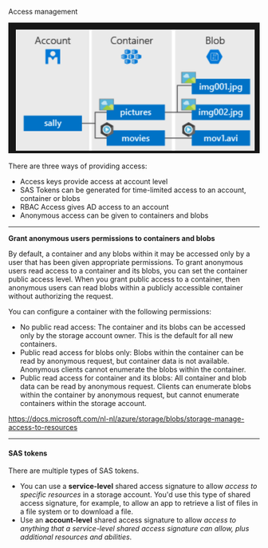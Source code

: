 Access management

![812e7e86e38db622ed717aaf1cdf907f.png](../_resources/8c46300ec6604e11b3c41dfbb480d559.png)

There are three ways of providing access:
- Access keys provide access at account level
- SAS Tokens can be generated for time-limited access to an account, container or blobs
- RBAC Access gives AD access to an account
- Anonymous access can be given to containers and blobs

***
**Grant anonymous users permissions to containers and blobs**

By default, a container and any blobs within it may be accessed only by a user that has been given appropriate permissions. To grant anonymous users read access to a container and its blobs, you can set the container public access level. When you grant public access to a container, then anonymous users can read blobs within a publicly accessible container without authorizing the request.

You can configure a container with the following permissions:

- No public read access: The container and its blobs can be accessed only by the storage account owner. This is the default for all new containers.
- Public read access for blobs only: Blobs within the container can be read by anonymous request, but container data is not available. Anonymous clients cannot enumerate the blobs within the container.
- Public read access for container and its blobs: All container and blob data can be read by anonymous request. Clients can enumerate blobs within the container by anonymous request, but cannot enumerate containers within the storage account.

https://docs.microsoft.com/nl-nl/azure/storage/blobs/storage-manage-access-to-resources

***
#### SAS tokens
There are multiple types of SAS tokens. 

- You can use a **service-level** shared access signature to allow *access to specific resources* in a storage account. You'd use this type of shared access signature, for example, to allow an app to retrieve a list of files in a file system or to download a file.
- Use an **account-level** shared access signature to allow *access to anything that a service-level shared access signature can allow, plus additional resources and abilities*.
